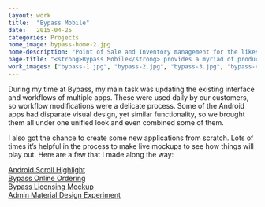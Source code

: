 ```yaml
---
layout: work
title:  "Bypass Mobile"
date:   2015-04-25
categories: Projects
home_image: bypass-home-2.jpg
home-description: "Point of Sale and Inventory management for the likes of sports stadiums and music venues comes with a lot of complexity. I worked with Bypass to improve all aspects of their apps, from interface and workflows to deployment and customization."
page-title: "<strong>Bypass Mobile</strong> provides a myriad of products to help you run your stadium, music venue, or restaurant."
work_images: ["bypass-1.jpg", "bypass-2.jpg", "bypass-3.jpg", "bypass-4.jpg", "bypass-5.jpg", "bypass-6.jpg", "bypass-7.jpg", "bypass-8.jpg", "bypass-9.jpg", "bypass-10.jpg"]
---
```


During my time at Bypass, my main task was updating the existing interface and workflows of multiple apps. These were used daily by our customers, so workflow modifications were a delicate process. Some of the Android apps had disparate visual design, yet similar functionality, so we brought them all under one unified look and even combined some of them.

I also got the chance to create some new applications from scratch. Lots of times it&rsquo;s helpful in the process to make live mockups to see how things will play out. Here are a few that I made along the way:

<a href="https://dl.dropboxusercontent.com/u/128045/Development/Scroll-highlight/index.html">Android Scroll Highlight</a><br>
<a href="https://dl.dropboxusercontent.com/u/128045/Development/bypass-online-order/index.html">Bypass Online Ordering</a><br>
<a href="https://dl.dropboxusercontent.com/u/128045/Development/bypass-licensing/index.html">Bypass Licensing Mockup</a><br>
<a href="https://dl.dropboxusercontent.com/u/128045/Development/admin-experiment/index.html">Admin Material Design Experiment</a>
